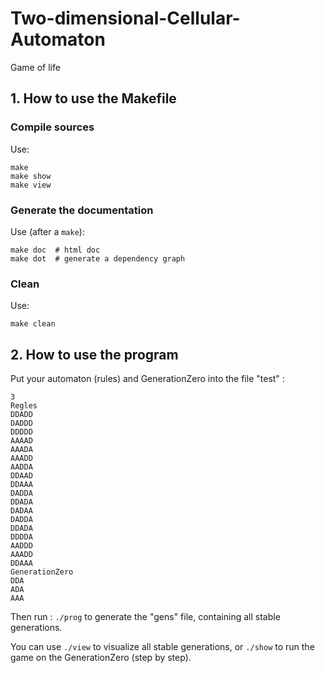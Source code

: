 # Two-dimensional-Cellular-Automaton
Game of life

## 1. How to use the Makefile

### Compile sources
Use:
```
make
make show
make view
```

### Generate the documentation
Use (after a `make`):
```
make doc  # html doc
make dot  # generate a dependency graph
```

### Clean
Use:
```
make clean
```

## 2. How to use the program

Put your automaton (rules) and GenerationZero into the file "test" :
```
3
Regles
DDADD
DADDD
DDDDD
AAAAD
AAADA
AAADD
AADDA
DDAAD
DDAAA
DADDA
DDADA
DADAA
DADDA
DDADA
DDDDA
AADDD
AAADD
DDAAA
GenerationZero
DDA
ADA
AAA
```

Then run : `./prog` to generate the "gens" file, containing all stable generations.

You can use `./view` to visualize all stable generations, or `./show` to run the game on the GenerationZero (step by step).
